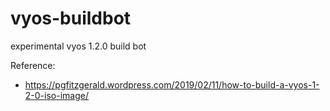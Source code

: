 # vyos-buildbot

experimental vyos 1.2.0 build bot

Reference: 
* https://pgfitzgerald.wordpress.com/2019/02/11/how-to-build-a-vyos-1-2-0-iso-image/
